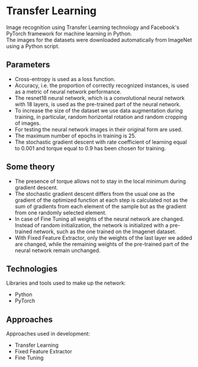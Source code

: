 # Transfer Learning

Image recognition using Transfer Learning technology and Facebook's PyTorch framework for machine learning in Python.<br>
The images for the datasets were downloaded automatically from ImageNet using a Python script.

## Parameters

* Cross-entropy is used as a loss function.
* Accuracy, i.e. the proportion of correctly recognized instances, is used as a metric of neural network performance.
* The resnet18 neural network, which is a convolutional neural network with 18 layers, is used as the pre-trained part of the neural network.
* To increase the size of the dataset we use data augmentation during training, in particular, random horizontal rotation and random cropping of images.
* For testing the neural network images in their original form are used.
* The maximum number of epochs in training is 25.
* The stochastic gradient descent with rate coefficient of learning equal to 0.001 and torque equal to 0.9 has been chosen for training.
	
## Some theory

* The presence of torque allows not to stay in the local minimum during gradient descent.
* The stochastic gradient descent differs from the usual one as the gradient of the optimized function at each step is calculated not as the sum of gradients from each element of the sample but as the gradient from one randomly selected element.
* In case of Fine Tuning all weights of the neural network are changed. Instead of random initialization, the network is initialized with a pre-trained network, such as the one trained on the Imagenet dataset.
* With Fixed Feature Extractor, only the weights of the last layer we added are changed, while the remaining weights of the pre-trained part of the neural network remain unchanged.
	
## Technologies

Libraries and tools used to make up the network:

* Python
* PyTorch

## Approaches

Approaches used in development:

* Transfer Learning
* Fixed Feature Extractor
* Fine Tuning

